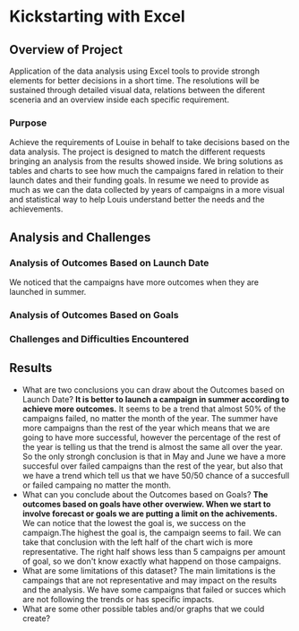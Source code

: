 # Kickstarting with Excel

## Overview of Project
Application of the data analysis using Excel tools to provide strongh elements for better decisions in a short time. The resolutions will be sustained through detailed visual data, relations between the diferent sceneria and an overview inside each specific requirement.
### Purpose
Achieve the requirements of Louise in behalf to take decisions based on the data analysis. The project is designed to match the different requests bringing an analysis from the results showed inside. We bring solutions as tables and charts to see how much the campaigns fared in relation to their launch dates and their funding goals. In resume we need to provide as much as we can the data collected by years of campaigns in a more visual and statistical way to help Louis understand better the needs and the achievements.
## Analysis and Challenges

### Analysis of Outcomes Based on Launch Date
We noticed that the campaigns have more outcomes when they are launched in summer.
### Analysis of Outcomes Based on Goals

### Challenges and Difficulties Encountered

## Results

- What are two conclusions you can draw about the Outcomes based on Launch Date?
__It is better to launch a campaign in summer according to achieve more outcomes.__
It seems to be a trend that almost 50% of the campaigns failed, no matter the month of the year. The summer have more campaigns than the rest of the year which means that we are going to have more successful, however the percentage of the rest of the year is telling us that the trend is almost the same all over the year. So the only strongh conclusion is that in May and June we have a more succesful over failed campaigns than the rest of the year, but also that we have a trend which tell us that we have 50/50 chance of a succesfull or failed campaing no matter the month.
- What can you conclude about the Outcomes based on Goals?
__The outcomes based on goals have other overwiew. When we start to involve forecast or goals we are putting a limit on the achivements.__ We can notice that the lowest the goal is, we success on the campaign.The highest the goal is, the campaign seems to fail. We can take that conclusion with the left half of the chart wich is more representative. The right half shows less than 5 campaigns per amount of goal, so we don't know exactly what happend on those campaigns.
- What are some limitations of this dataset?
The main limitations is the campaings that are not representative and may impact on the results and the analysis. We have some campaigns that failed or succes which are not following the trends or has specific impacts.
- What are some other possible tables and/or graphs that we could create?
